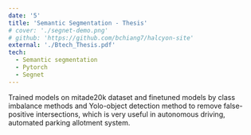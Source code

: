 ```yaml
---
date: '5'
title: 'Semantic Segmentation - Thesis'
# cover: './segnet-demo.png'
# github: 'https://github.com/bchiang7/halcyon-site'
external: './Btech_Thesis.pdf'
tech:
  - Semantic segmentation
  - Pytorch
  - Segnet
---
```


Trained models on mitade20k dataset and finetuned models by class imbalance methods and Yolo-object detection method to remove false-positive intersections, which is very useful in autonomous driving, automated parking allotment system.
